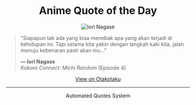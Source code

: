 <h1 align="center">Anime Quote of the Day</h1>

<p align="center">
  <img src="https://otakotaku.com/asset/img/character/thumb/52x71/2016/06/nagase-iori.jpg" alt="Iori Nagase" />
</p>

<blockquote>
  <p>"Siapapun tak ada yang bisa menebak apa yang akan terjadi di kehidupan ini. Tapi selama kita yakin dengan langkah kaki kita, jalan menuju kebenaran pasti akan mu..."</p>
  <p><strong>— Iori Nagase</strong><br>
  <em>Kokoro Connect: Michi Random</em> (Episode 4)</p>
</blockquote>

<p align="center">
  <a href="https://otakotaku.com/quote/view/1689/jalan-menuju-kebenaran" target="_blank">View on Otakotaku</a>
</p>

---

<p align="center">Automated Quotes System</p>

